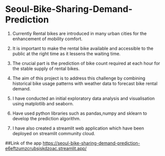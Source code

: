 # Seoul-Bike-Sharing-Demand-Prediction
1. Currently Rental bikes are introduced in many urban cities for the enhancement of mobility comfort.

2. It is important to make the rental bike available and accessible to the public at the right time as it lessens the waiting time.

3. The crucial part is the prediction of bike count required at each hour for the stable supply of rental bikes.

4. The aim of this project is to address this challenge by combining historical bike usage patterns with weather data to forecast bike rental demand.

5. I have conducted an initial exploratory data analysis and visualisation using matplotlib and seaborn.

6. Have used python libraries such as pandas,numpy and sklearn to develop the prediction algorithm.

7. I have also created a streamlit web application which have been deployed on streamlit community cloud.

##Link of the app https://seoul-bike-sharing-demand-prediction-e6eftzumzcrubsjskdzoac.streamlit.app/

